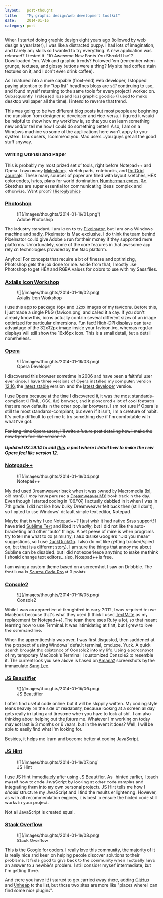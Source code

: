 ```yaml
---
layout:   post-thought
title:    "My graphic design/web development toolkit"
date:     2014-01-16
category: post
---
```


When I started doing graphic design eight years ago (followed by web design a year later), I was like a distracted puppy. I had lots of imagination, and barely any skills so I wanted to try everything. A new application was released? I tested it. "10 Awesome New Fonts You Should Use"? Downloaded 'em. Web and graphic trends? Followed 'em (remember when grunge, textures, and glossy buttons were a thing? My site had coffee stain textures on it, and I don't even drink coffee).

As I matured into a more capable (front-end) web developer, I stopped paying attention to the "top list" headlines blogs are *still* continuing to use, and found myself returning to the same tools for every project I worked on. Subsequently, I released less and less graphic goodies (I used to make desktop wallpaper all the time). I intend to reverse that trend.

<!--/ ad /-->

This was going to be two different blog posts but most people are beginning the transition from designer to developer and vice-versa. I figured it would be helpful to show how my workflow is, so that you can learn something new and/or tell me how I could do something better! Also, I am on a Windows machine so some of the applications here won't apply to your system. Linux users, I commend you. Mac users&hellip;you guys get all the good stuff anyway.

### Writing Utensil and Paper
This is probably my most prized set of tools, right before Notepad++ and Opera. I own many [Moleskine](http://www.amazon.com/s/ref=nb_sb_noss?url=search-alias%3Daps&field-keywords=Moleskine)s, sketch pads, notebooks, and [DotGrid Journal](http://www.creativesoutfitter.com/product/33/dot-grid-journal)s. These many sources of paper are filled with layout sketches, HEX color codes, lyrics, plans for world domination, [Numberman codes](http://www.gamefaqs.com/gba/915457-mega-man-battle-network-3-blue/cheats), &c. Sketches are super essential for communicating ideas, complex and otherwise. Want proof? [Hieroglyphics](http://en.wikipedia.org/wiki/Hieroglyphics).

### [Photoshop](https://adobe.com/photoshop)

<figure>
  ![](/images/thoughts/2014-01-16/01.png")
  <figcaption>Adobe Photoshop</figcaption>
</figure>

The industry standard. I am keen to try [Pixelmator](http://www.pixelmator.com), but I am on a Windows machine and sadly, Pixelmator is Mac-exclusive. I do think the team behind Pixelmator could give Adobe a run for their money if they supported more platforms. Unfortunately, some of the core features in that awesome app rely on technologies provided by the Mac platform.

Anyhoo! For concepts that require a bit of finesse and optimizing, Photoshop gets the job done for me. Aside from that, I mostly use Photoshop to get HEX and RGBA values for colors to use with my Sass files.

### [Axialis Icon Workshop](http://www.axialis.com/iconworkshop)

<figure>
  ![](/images/thoughts/2014-01-16/02.png)
  <figcaption>Axialis Icon Workshop</figcaption>
</figure>

I use this app to package 16px and 32px images of my favicons. Before this, I just made a single PNG (favicon.png) and called it a day. If you don't already know this, icons actually contain several different sizes of an image optimized for particular dimensions. Fun fact! High-DPI displays can take advantage of the 32x32px image inside your favicon.ico, whereas regular displays will still show the 16x16px icon. This is a small detail, but a detail nonetheless.

### [Opera](https://opera.com)

<figure>
  ![](/images/thoughts/2014-01-16/03.png)
  <figcaption>Opera Developer</figcaption>
</figure>

I discovered this browser sometime in 2006 and have been a faithful user ever since. I have three versions of Opera installed my computer: version [12.16](http://www.opera.com/download/guide/?os=windows&ver=12.16&local=y), the [latest stable](http://www.opera.com/computer) version, and the [latest developer](http://www.opera.com/developer) version.

I use Opera because at the time I discovered it, it was the most standards-compliant (HTML, CSS, &c) browser, and it pioneered a lot of cool features that are now defaults in the other popular browsers. I am not sure if Opera is still the most standards-compliant, but even if it isn't, I'm a creature of habit. It's pretty difficult to get me to try something else if I'm comfortable with what I've got.

~~For long-time Opera users, I'll write a future post detailing how I make the new Opera feel like version 12.~~
##### Updated 03.29.14 to add [this](/thoughts/bringing-back-opera-classic), a post where I detail how to make the new Opera feel like version 12.

### [Notepad++](http://www.notepad-plus-plus.org)

<figure>
  ![](/images/thoughts/2014-01-16/04.png)
  <figcaption>Notepad++</figcaption>
</figure>

My dad used Dreamweaver back when it was owned by Macromedia (lol, old man!). I *may* have perused a [Dreamweaver MX](http://webdesign.about.com/cs/htmleditors/gr/aapr_dreamwvrmx.htm) book back in the day. Even though I started coding in '06/'07, I actually dabbled in it when I was in 7th grade. I did not like how bulky Dreamweaver felt back then (still don't), so I opted to use Windows' default simple text editor, Notepad.

Maybe that is why I use Notepad++? I just wish it had native [Sass](http://sass-lang.com) support! I have tried [Sublime Text](http://www.sublimetext.com) and liked it *visually*, but I did not like the auto-bracketing and other "auto" things. A pet peeve of mine is when programs try to tell me what to do (similarly, I also dislike Google's "Did you mean" suggestions, so I use [DuckDuckGo](https://duckduckgo.com). I also do not like getting tracked/spied on, but that is a different story). I am sure the things that annoy me about Sublime can be disabled, but I did not experience anything to make me think I should change text editors...also, Notepad++ is free.

I am using a custom theme based on a screenshot I saw on Dribbble. The font I use is [Source Code Pro](http://sourceforge.net/projects/sourcecodepro.adobe/files) at 9 points.

### [Console2](http://sourceforge.net/projects/console)

<figure>
  ![](/images/thoughts/2014-01-16/05.png)
  <figcaption>Console2</figcaption>
</figure>

While I was an apprentice at thoughtbot in early 2012, I was required to use MacBook because that's what they used (I think I used [TextMate](http://macromates.com/download) as my replacement for Notepad++). The team there uses Ruby a lot, so that meant learning how to use Terminal. It was intimidating at first, but I grew to love the command line.

When the apprenticeship was over, I was first disgusted, then saddened at the prospect of using Windows' default terminal, cmd.exe. Yuck. A quick search brought the existence of Console2 into my life. Using a screenshot of my temporary MacBook's Terminal, I customized Console2 to resemble it. The current look you see above is based on [Amana2](http://www.mangosango.us/new/amana2) screenshots by the immaculate [Sang Lee](http://www.sanglee.me).

### [JS Beautifier](http://jsbeautifier.org)

<figure>
  ![](/images/thoughts/2014-01-16/06.png)
  <figcaption>JS Beautifier</figcaption>
</figure>

I often find useful code online, but it will be sloppily written. My coding style leans heavily on the side of readability, because looking at a screen all day gets really irritating and tiresome when you have to look at shit. I am also thinking about helping out the *future* me. Whatever I'm working on today may not last in 3 months or 6 years, but in the event it does? Well, I will be able to easily find what I'm looking for.

Besides, it helps me learn and become better at coding JavaScript.

### [JS Hint](http://jshint.com)

<figure>
  ![](/images/thoughts/2014-01-16/07.png)
  <figcaption>JS Hint</figcaption>
</figure>

I use JS Hint immediately after using JS Beautifier. As I hinted earlier, I teach myself how to code JavaScript by looking at other code samples and integrating them into my own personal projects. JS Hint tells me how I *should* structure my JavaScript and I find the results enlightening. However, as with all recommendation engines, it is best to ensure the hinted code still works in your project.

Not all JavaScript is created equal.

### [Stack Overflow](https://stackoverflow.com)

<figure>
  ![](/images/thoughts/2014-01-16/08.png)
  <figcaption>Stack Overflow</figcaption>
</figure>

This is the Google for coders. I really love this community, the majority of it is really nice and keen on helping people discover solutions to their problems. It feels good to give back to the community when I actually have an answer to a newbie's problem. I still consider myself intermediate, but I'm getting there.

<div class="divider">
  <span class="divider__shape-01"></span>
  <span class="divider__shape-02"></span>
  <span class="divider__shape-03"></span>
  <span class="divider__shape-04"></span>
</div>

And there you have it! I started to get carried away there, adding [GitHub](https://github.com) and [Unheap](http://www.unheap.com) to the list, but those two sites are more like "places where I can find some nice plugins".